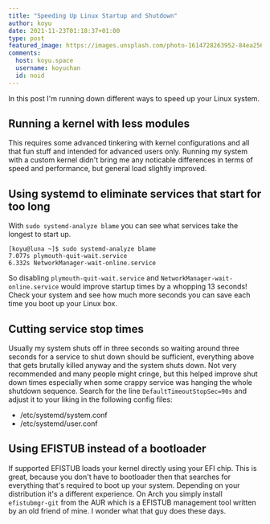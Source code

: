 ```yaml
---
title: "Speeding Up Linux Startup and Shutdown"
author: koyu
date: 2021-11-23T01:18:37+01:00
type: post
featured_image: https://images.unsplash.com/photo-1614728263952-84ea256f9679?ixlib=rb-1.2.1&ixid=MnwxMjA3fDB8MHxwaG90by1wYWdlfHx8fGVufDB8fHx8&auto=format&fit=crop&w=2016&q=80
comments:
  host: koyu.space
  username: koyuchan
  id: noid
---
```


In this post I'm running down different ways to speed up your Linux system.

## Running a kernel with less modules

This requires some advanced tinkering with kernel configurations and all that fun stuff and intended for advanced users only. Running my system with a custom kernel didn't bring me any noticable differences in terms of speed and performance, but general load slightly improved.

## Using systemd to eliminate services that start for too long

With `sudo systemd-analyze blame` you can see what services take the longest to start up.

```
[koyu@luna ~]$ sudo systemd-analyze blame
7.077s plymouth-quit-wait.service
6.332s NetworkManager-wait-online.service
```

So disabling `plymouth-quit-wait.service` and `NetworkManager-wait-online.service` would improve startup times by a whopping 13 seconds! Check your system and see how much more seconds you can save each time you boot up your Linux box.

## Cutting service stop times

Usually my system shuts off in three seconds so waiting around three seconds for a service to shut down should be sufficient, everything above that gets brutally killed anyway and the system shuts down. Not very recommended and many people might cringe, but this helped improve shut down times especially when some crappy service was hanging the whole shutdown sequence. Search for the line `DefaultTimeoutStopSec=90s` and adjust it to your liking in the following config files:

* /etc/systemd/system.conf
* /etc/systemd/user.conf

## Using EFISTUB instead of a bootloader

If supported EFISTUB loads your kernel directly using your EFI chip. This is great, because you don't have to bootloader then that searches for everything that's required to boot up your system. Depending on your distribution it's a different experience. On Arch you simply install `efistubmgr-git` from the AUR which is a EFISTUB management tool written by an old friend of mine. I wonder what that guy does these days.
